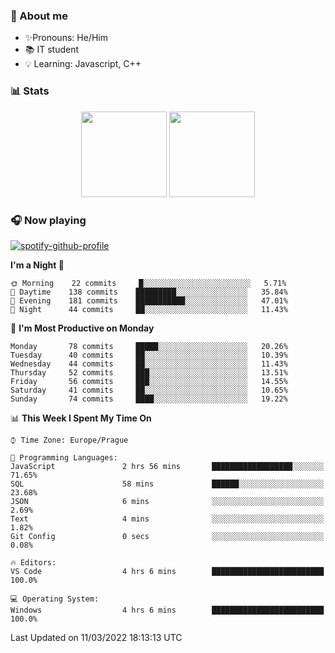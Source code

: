 ### 👋 About me

- ✨Pronouns: He/Him
- 📚 IT student
- 💡 Learning: Javascript, C++

### 📊 Stats
<p align="center">
  <img height="137px" src="https://github-readme-stats-ashy-seven.vercel.app/api?username=Nanoslav&count_private=true&theme=dark&show_icons=true" />
  <img height="137px" src="https://github-readme-stats-ashy-seven.vercel.app/api/top-langs?username=Nanoslav&count_private=true&layout=compact&theme=dark" />
</p>

### 🎧 Now playing
[![spotify-github-profile](https://spotify-github-profile.vercel.app/api/view?uid=g509347fts6blldcmm8uxhzib&cover_image=true&theme=novatorem)](https://spotify-github-profile.vercel.app/api/view?uid=g509347fts6blldcmm8uxhzib&redirect=true)

<!--START_SECTION:waka-->
**I'm a Night 🦉** 

```text
🌞 Morning    22 commits     █░░░░░░░░░░░░░░░░░░░░░░░░   5.71% 
🌆 Daytime    138 commits    █████████░░░░░░░░░░░░░░░░   35.84% 
🌃 Evening    181 commits    ███████████░░░░░░░░░░░░░░   47.01% 
🌙 Night      44 commits     ██░░░░░░░░░░░░░░░░░░░░░░░   11.43%

```
📅 **I'm Most Productive on Monday** 

```text
Monday       78 commits     █████░░░░░░░░░░░░░░░░░░░░   20.26% 
Tuesday      40 commits     ██░░░░░░░░░░░░░░░░░░░░░░░   10.39% 
Wednesday    44 commits     ██░░░░░░░░░░░░░░░░░░░░░░░   11.43% 
Thursday     52 commits     ███░░░░░░░░░░░░░░░░░░░░░░   13.51% 
Friday       56 commits     ███░░░░░░░░░░░░░░░░░░░░░░   14.55% 
Saturday     41 commits     ██░░░░░░░░░░░░░░░░░░░░░░░   10.65% 
Sunday       74 commits     ████░░░░░░░░░░░░░░░░░░░░░   19.22%

```


📊 **This Week I Spent My Time On** 

```text
⌚︎ Time Zone: Europe/Prague

💬 Programming Languages: 
JavaScript               2 hrs 56 mins       ██████████████████░░░░░░░   71.65% 
SQL                      58 mins             ██████░░░░░░░░░░░░░░░░░░░   23.68% 
JSON                     6 mins              ░░░░░░░░░░░░░░░░░░░░░░░░░   2.69% 
Text                     4 mins              ░░░░░░░░░░░░░░░░░░░░░░░░░   1.82% 
Git Config               0 secs              ░░░░░░░░░░░░░░░░░░░░░░░░░   0.08%

🔥 Editors: 
VS Code                  4 hrs 6 mins        █████████████████████████   100.0%

💻 Operating System: 
Windows                  4 hrs 6 mins        █████████████████████████   100.0%

```


 Last Updated on 11/03/2022 18:13:13 UTC
<!--END_SECTION:waka-->

<!--
**Nanoslav/Nanoslav** is a ✨ _special_ ✨ repository because its `README.md` (this file) appears on your GitHub profile.

Here are some ideas to get you started:

- 🔭 I’m currently working on ...
- 🌱 I’m currently learning ...
- 👯 I’m looking to collaborate on ...
- 🤔 I’m looking for help with ...
- 💬 Ask me about ...
- 📫 How to reach me: ...
- 😄 Pronouns: ...
- ⚡ Fun fact: ...
-->
